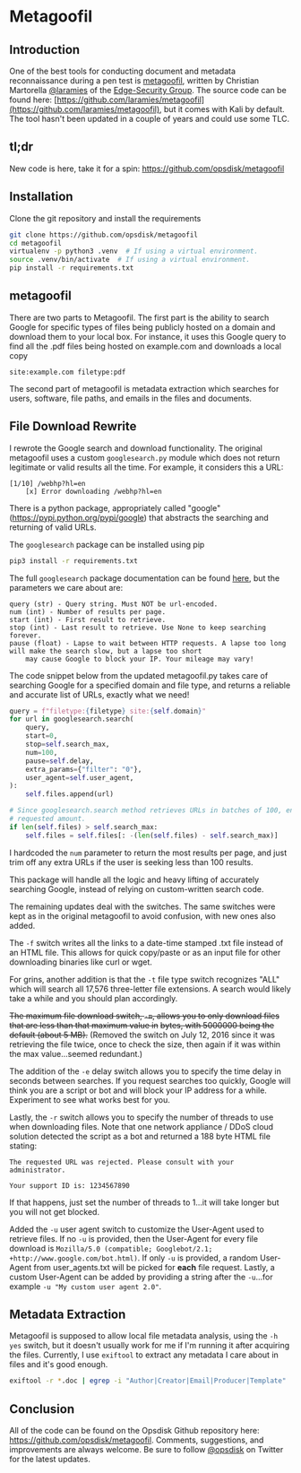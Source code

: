 # Metagoofil

## Introduction

One of the best tools for conducting document and metadata reconnaissance during a pen test is
[metagoofil](http://www.edge-security.com/metagoofil.php), written by Christian Martorella
[@laramies](http://twitter.com/laramies) of the [Edge-Security Group](http://www.edge-security.com/).  The source code
can be found here: [https://github.com/laramies/metagoofil](https://github.com/laramies/metagoofil), but it comes with
Kali by default.  The tool hasn't been updated in a couple of years and could use some TLC.

## tl;dr

New code is here, take it for a spin: <https://github.com/opsdisk/metagoofil>

## Installation

Clone the git repository and install the requirements

```bash
git clone https://github.com/opsdisk/metagoofil
cd metagoofil
virtualenv -p python3 .venv  # If using a virtual environment.
source .venv/bin/activate  # If using a virtual environment.
pip install -r requirements.txt
```

## metagoofil

There are two parts to Metagoofil.  The first part is the ability to search Google for specific types of files being
publicly hosted on a domain and download them to your local box.  For instance, it uses this Google query to find all 
the .pdf files being hosted on example.com and downloads a local copy

```none
site:example.com filetype:pdf
```

The second part of metagoofil is metadata extraction which searches for users, software, file paths, and emails in the
files and documents.

## File Download Rewrite

I rewrote the Google search and download functionality.  The original metagoofil uses a custom `googlesearch.py` module
which does not return legitimate or valid results all the time.  For example, it considers this a URL:

```none
[1/10] /webhp?hl=en
    [x] Error downloading /webhp?hl=en
```

There is a python package, appropriately called "google" (<https://pypi.python.org/pypi/google>) that abstracts the
searching and returning of valid URLs.  

The `googlesearch` package can be installed using pip

```bash
pip3 install -r requirements.txt
```

The full `googlesearch` package documentation can be found [here](http://pythonhosted.org/google/), but the parameters
we care about are:

```none
query (str) - Query string. Must NOT be url-encoded.
num (int) - Number of results per page.
start (int) - First result to retrieve.
stop (int) - Last result to retrieve. Use None to keep searching forever.
pause (float) - Lapse to wait between HTTP requests. A lapse too long will make the search slow, but a lapse too short
    may cause Google to block your IP. Your mileage may vary!
```

The code snippet below from the updated metagoofil.py takes care of searching Google for a specified domain and file
type, and returns a reliable and accurate list of URLs, exactly what we need!

```python
query = f"filetype:{filetype} site:{self.domain}"
for url in googlesearch.search(
    query,
    start=0,
    stop=self.search_max,
    num=100,
    pause=self.delay,
    extra_params={"filter": "0"},
    user_agent=self.user_agent,
):
    self.files.append(url)

# Since googlesearch.search method retrieves URLs in batches of 100, ensure the file list only contains the
# requested amount.
if len(self.files) > self.search_max:
    self.files = self.files[: -(len(self.files) - self.search_max)]
```

I hardcoded the `num` parameter to return the most results per page, and just trim off any extra URLs if the user is
seeking less than 100 results.

This package will handle all the logic and heavy lifting of accurately searching Google, instead of relying on
custom-written search code.

The remaining updates deal with the switches.  The same switches were kept as in the original metagoofil to avoid
confusion, with new ones also added.  

The `-f` switch writes all the links to a date-time stamped .txt file instead of an HTML file.  This allows for quick
copy/paste or as an input file for other downloading binaries like curl or wget.

For grins, another addition is that the `-t` file type switch recognizes "ALL" which will search all 17,576 three-letter
file extensions.  A search would likely take a while and you should plan accordingly.

~~The maximum file download switch, `-m`, allows you to only download files that are less than that maximum value in~~
~~bytes, with 5000000 being the default (about 5 MB).~~ (Removed the switch on July 12, 2016 since it was retrieving the
file twice, once to check the size, then again if it was within the max value...seemed redundant.)

The addition of the `-e` delay switch allows you to specify the time delay in seconds between searches.  If you request
searches too quickly, Google will think you are a script or bot and will block your IP address for a while.  Experiment
to see what works best for you.

Lastly, the `-r` switch allows you to specify the number of threads to use when downloading files.  Note that one
network appliance / DDoS cloud solution detected the script as a bot and returned a 188 byte HTML file stating:

```none
The requested URL was rejected. Please consult with your administrator.

Your support ID is: 1234567890
```

If that happens, just set the number of threads to 1...it will take longer but you will not get blocked.

Added the `-u` user agent switch to customize the User-Agent used to retrieve files.  If no `-u` is provided, then the
User-Agent for every file download is `Mozilla/5.0 (compatible; Googlebot/2.1; +http://www.google.com/bot.html)`.  If
only `-u` is provided, a random User-Agent from user_agents.txt will be picked for **each** file request.  Lastly, a
custom User-Agent can be added by providing a string after the `-u`...for example `-u "My custom user agent 2.0"`.

## Metadata Extraction

Metagoofil is supposed to allow local file metadata analysis, using the `-h yes` switch, but it doesn't usually work for
me if I'm running it after acquiring the files. Currently, I use `exiftool` to extract any metadata I care about in
files and it's good enough.

```bash
exiftool -r *.doc | egrep -i "Author|Creator|Email|Producer|Template" | sort -u
```

## Conclusion

All of the code can be found on the Opsdisk Github repository here: <https://github.com/opsdisk/metagoofil>.  Comments,
suggestions, and improvements are always welcome.  Be sure to follow [@opsdisk](https://twitter.com/opsdisk) on Twitter
for the latest updates.